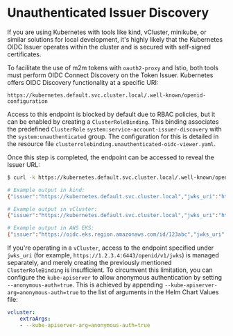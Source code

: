# Unauthenticated Issuer Discovery

If you are using Kubernetes with tools like kind, vCluster, minikube, or similar solutions for local
development, it's highly likely that the Kubernetes OIDC Issuer operates within the cluster and is
secured with self-signed certificates.

To facilitate the use of m2m tokens with `oauth2-proxy` and Istio, both tools must perform OIDC
Connect Discovery on the Token Issuer. Kubernetes offers OIDC Discovery functionality at a specific
URI:
```
https://kubernetes.default.svc.cluster.local/.well-known/openid-configuration
```

Access to this endpoint is blocked by default due to RBAC policies, but it can be enabled by
creating a `ClusterRoleBinding`. This binding associates the predefined `ClusterRole`
`system:service-account-issuer-discovery` with the `system:unauthenticated` group. The
configuration for this is detailed in the resource file `clusterrolebinding.unauthenticated-oidc-viewer.yaml`.

Once this step is completed, the endpoint can be accessed to reveal the Issuer URL:
```bash
$ curl -k https://kubernetes.default.svc.cluster.local/.well-known/openid-configuration

# Example output in kind:
{"issuer":"https://kubernetes.default.svc.cluster.local","jwks_uri":"https://172.18.0.5:6443/openid/v1/jwks","response_types_supported":["id_token"],"subject_types_supported":["public"],"id_token_signing_alg_values_supported":["RS256"]}

# Example output in vCluster:
{"issuer":"https://kubernetes.default.svc.cluster.local","jwks_uri":"https://1.2.3.4:6443/openid/v1/jwks","response_types_supported":["id_token"],"subject_types_supported":["public"],"id_token_signing_alg_values_supported":["RS256"]}

# Example output in AWS EKS:
{"issuer":"https://oidc.eks.region.amazonaws.com/id/123abc","jwks_uri":"https://ip-1-2-3-4.eu-central-1.compute.internal:443/openid/v1/jwks","response_types_supported":["id_token"],"subject_types_supported":["public"],"id_token_signing_alg_values_supported":["RS256"]}
```

If you're operating in a `vCluster`, access to the endpoint specified under `jwks_uri` (for example,
`https://1.2.3.4:6443/openid/v1/jwks`) is managed separately, and merely creating the previously
mentioned `ClusterRoleBinding` is insufficient. To circumvent this limitation, you can configure the
`kube-apiserver` to allow anonymous authentication by setting `--anonymous-auth=true`. This is
achieved by appending `--kube-apiserver-arg=anonymous-auth=true` to the list of arguments in the
Helm Chart Values file:
```yaml
vcluster:
    extraArgs:
    - --kube-apiserver-arg=anonymous-auth=true
```
